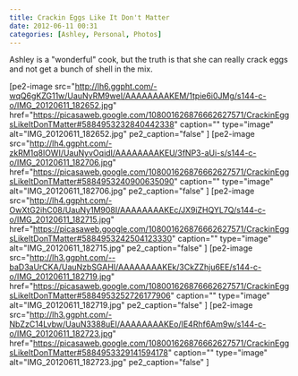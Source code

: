 ```yaml
---
title: Crackin Eggs Like It Don't Matter
date: 2012-06-11 00:31
categories: [Ashley, Personal, Photos]
---
```

Ashley is a "wonderful" cook, but the truth is that she can really crack eggs and not get a bunch of shell in the mix.

[pe2-image src="http://lh6.ggpht.com/-wqQ6gKZG11w/UauNyRM9weI/AAAAAAAAKEM/1tpie6i0JMg/s144-c-o/IMG_20120611_182652.jpg" href="https://picasaweb.google.com/108001626876662627571/CrackinEggsLikeItDonTMatter#5884953232840442338" caption="" type="image" alt="IMG_20120611_182652.jpg" pe2_caption="false" ] [pe2-image src="http://lh4.ggpht.com/-zkRM1q8lOWI/UauNyvOqidI/AAAAAAAAKEU/3fNP3-aUi-s/s144-c-o/IMG_20120611_182706.jpg" href="https://picasaweb.google.com/108001626876662627571/CrackinEggsLikeItDonTMatter#5884953240900635090" caption="" type="image" alt="IMG_20120611_182706.jpg" pe2_caption="false" ] [pe2-image src="http://lh4.ggpht.com/-OwXtG2ihC08/UauNy1M908I/AAAAAAAAKEc/JX9iZHQYL7Q/s144-c-o/IMG_20120611_182715.jpg" href="https://picasaweb.google.com/108001626876662627571/CrackinEggsLikeItDonTMatter#5884953242504123330" caption="" type="image" alt="IMG_20120611_182715.jpg" pe2_caption="false" ] [pe2-image src="http://lh3.ggpht.com/--baD3aUrCKA/UauNzbSGAHI/AAAAAAAAKEk/3CkZZhju6EE/s144-c-o/IMG_20120611_182719.jpg" href="https://picasaweb.google.com/108001626876662627571/CrackinEggsLikeItDonTMatter#5884953252726177906" caption="" type="image" alt="IMG_20120611_182719.jpg" pe2_caption="false" ] [pe2-image src="http://lh3.ggpht.com/-NbZzC14Lvbw/UauN3388uEI/AAAAAAAAKEo/IE4Rhf6Am9w/s144-c-o/IMG_20120611_182723.jpg" href="https://picasaweb.google.com/108001626876662627571/CrackinEggsLikeItDonTMatter#5884953329141594178" caption="" type="image" alt="IMG_20120611_182723.jpg" pe2_caption="false" ]
<p class="clear"></p>
